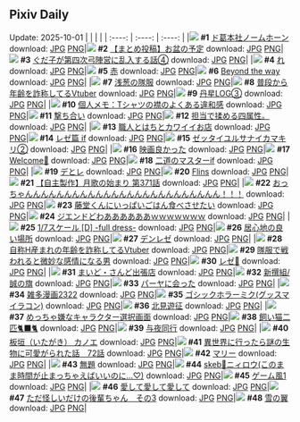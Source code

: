 ## Pixiv Daily
Update: 2025-10-01
|      |      |      |
| :----: | :----: | :----: |
|![](https://pixiv.microyu.workers.dev/c/240x480/img-master/img/2025/09/29/00/08/29/135656772_p0_master1200.jpg) **#1** [ド葛本社ノームホーン](https://www.pixiv.net/artworks/135656772) download: [JPG](https://pixiv.microyu.workers.dev/img-original/img/2025/09/29/00/08/29/135656772_p0.jpg) [PNG](https://pixiv.microyu.workers.dev/img-original/img/2025/09/29/00/08/29/135656772_p0.png)|![](https://pixiv.microyu.workers.dev/c/240x480/img-master/img/2025/09/30/12/01/20/135706959_p0_master1200.jpg) **#2** [【まとめ投稿】お盆の予定](https://www.pixiv.net/artworks/135706959) download: [JPG](https://pixiv.microyu.workers.dev/img-original/img/2025/09/30/12/01/20/135706959_p0.jpg) [PNG](https://pixiv.microyu.workers.dev/img-original/img/2025/09/30/12/01/20/135706959_p0.png)|![](https://pixiv.microyu.workers.dev/c/240x480/img-master/img/2025/09/30/16/32/07/135656461_p0_master1200.jpg) **#3** [ぐだ子が第四次弓陣営に乱入する話④](https://www.pixiv.net/artworks/135656461) download: [JPG](https://pixiv.microyu.workers.dev/img-original/img/2025/09/30/16/32/07/135656461_p0.jpg) [PNG](https://pixiv.microyu.workers.dev/img-original/img/2025/09/30/16/32/07/135656461_p0.png)|
|![](https://pixiv.microyu.workers.dev/c/240x480/img-master/img/2025/09/29/04/30/01/135662955_p0_master1200.jpg) **#4** [れ](https://www.pixiv.net/artworks/135662955) download: [JPG](https://pixiv.microyu.workers.dev/img-original/img/2025/09/29/04/30/01/135662955_p0.jpg) [PNG](https://pixiv.microyu.workers.dev/img-original/img/2025/09/29/04/30/01/135662955_p0.png)|![](https://pixiv.microyu.workers.dev/c/240x480/img-master/img/2025/09/29/12/39/18/135671194_p0_master1200.jpg) **#5** [赤](https://www.pixiv.net/artworks/135671194) download: [JPG](https://pixiv.microyu.workers.dev/img-original/img/2025/09/29/12/39/18/135671194_p0.jpg) [PNG](https://pixiv.microyu.workers.dev/img-original/img/2025/09/29/12/39/18/135671194_p0.png)|![](https://pixiv.microyu.workers.dev/c/240x480/img-master/img/2025/09/29/00/00/32/135656088_p0_master1200.jpg) **#6** [Beyond the way](https://www.pixiv.net/artworks/135656088) download: [JPG](https://pixiv.microyu.workers.dev/img-original/img/2025/09/29/00/00/32/135656088_p0.jpg) [PNG](https://pixiv.microyu.workers.dev/img-original/img/2025/09/29/00/00/32/135656088_p0.png)|
|![](https://pixiv.microyu.workers.dev/c/240x480/img-master/img/2025/09/30/00/00/10/135692925_p0_master1200.jpg) **#7** [浅葱の隊服](https://www.pixiv.net/artworks/135692925) download: [JPG](https://pixiv.microyu.workers.dev/img-original/img/2025/09/30/00/00/10/135692925_p0.jpg) [PNG](https://pixiv.microyu.workers.dev/img-original/img/2025/09/30/00/00/10/135692925_p0.png)|![](https://pixiv.microyu.workers.dev/c/240x480/img-master/img/2025/09/29/21/03/40/135684964_p0_master1200.jpg) **#8** [普段から年齢を詐称してるVtuber](https://www.pixiv.net/artworks/135684964) download: [JPG](https://pixiv.microyu.workers.dev/img-original/img/2025/09/29/21/03/40/135684964_p0.jpg) [PNG](https://pixiv.microyu.workers.dev/img-original/img/2025/09/29/21/03/40/135684964_p0.png)|![](https://pixiv.microyu.workers.dev/c/240x480/img-master/img/2025/09/30/05/04/26/135680728_p0_master1200.jpg) **#9** [丹星LOG③](https://www.pixiv.net/artworks/135680728) download: [JPG](https://pixiv.microyu.workers.dev/img-original/img/2025/09/30/05/04/26/135680728_p0.jpg) [PNG](https://pixiv.microyu.workers.dev/img-original/img/2025/09/30/05/04/26/135680728_p0.png)|
|![](https://pixiv.microyu.workers.dev/c/240x480/img-master/img/2025/09/30/06/00/11/135700938_p0_master1200.jpg) **#10** [個人メモ：Tシャツの襟のよくある違和感](https://www.pixiv.net/artworks/135700938) download: [JPG](https://pixiv.microyu.workers.dev/img-original/img/2025/09/30/06/00/11/135700938_p0.jpg) [PNG](https://pixiv.microyu.workers.dev/img-original/img/2025/09/30/06/00/11/135700938_p0.png)|![](https://pixiv.microyu.workers.dev/c/240x480/img-master/img/2025/09/29/20/29/21/135683379_p0_master1200.jpg) **#11** [撃ち合い](https://www.pixiv.net/artworks/135683379) download: [JPG](https://pixiv.microyu.workers.dev/img-original/img/2025/09/29/20/29/21/135683379_p0.jpg) [PNG](https://pixiv.microyu.workers.dev/img-original/img/2025/09/29/20/29/21/135683379_p0.png)|![](https://pixiv.microyu.workers.dev/c/240x480/img-master/img/2025/09/29/05/56/11/135664102_p0_master1200.jpg) **#12** [担当で揉める四属性。](https://www.pixiv.net/artworks/135664102) download: [JPG](https://pixiv.microyu.workers.dev/img-original/img/2025/09/29/05/56/11/135664102_p0.jpg) [PNG](https://pixiv.microyu.workers.dev/img-original/img/2025/09/29/05/56/11/135664102_p0.png)|
|![](https://pixiv.microyu.workers.dev/c/240x480/img-master/img/2025/09/30/12/14/36/135707277_p0_master1200.jpg) **#13** [職人とはちとカワイイお店](https://www.pixiv.net/artworks/135707277) download: [JPG](https://pixiv.microyu.workers.dev/img-original/img/2025/09/30/12/14/36/135707277_p0.jpg) [PNG](https://pixiv.microyu.workers.dev/img-original/img/2025/09/30/12/14/36/135707277_p0.png)|![](https://pixiv.microyu.workers.dev/c/240x480/img-master/img/2025/09/29/00/06/17/135656660_p0_master1200.jpg) **#14** [レゼ篇 if](https://www.pixiv.net/artworks/135656660) download: [JPG](https://pixiv.microyu.workers.dev/img-original/img/2025/09/29/00/06/17/135656660_p0.jpg) [PNG](https://pixiv.microyu.workers.dev/img-original/img/2025/09/29/00/06/17/135656660_p0.png)|![](https://pixiv.microyu.workers.dev/c/240x480/img-master/img/2025/09/29/12/03/26/135670488_p0_master1200.jpg) **#15** [ゼッタイユルサナイカマキリ②](https://www.pixiv.net/artworks/135670488) download: [JPG](https://pixiv.microyu.workers.dev/img-original/img/2025/09/29/12/03/26/135670488_p0.jpg) [PNG](https://pixiv.microyu.workers.dev/img-original/img/2025/09/29/12/03/26/135670488_p0.png)|
|![](https://pixiv.microyu.workers.dev/c/240x480/img-master/img/2025/10/01/10/59/12/135708945_p0_master1200.jpg) **#16** [映画良かった](https://www.pixiv.net/artworks/135708945) download: [JPG](https://pixiv.microyu.workers.dev/img-original/img/2025/10/01/10/59/12/135708945_p0.jpg) [PNG](https://pixiv.microyu.workers.dev/img-original/img/2025/10/01/10/59/12/135708945_p0.png)|![](https://pixiv.microyu.workers.dev/c/240x480/img-master/img/2025/09/30/00/03/57/135693457_p0_master1200.jpg) **#17** [Welcome🖤](https://www.pixiv.net/artworks/135693457) download: [JPG](https://pixiv.microyu.workers.dev/img-original/img/2025/09/30/00/03/57/135693457_p0.jpg) [PNG](https://pixiv.microyu.workers.dev/img-original/img/2025/09/30/00/03/57/135693457_p0.png)|![](https://pixiv.microyu.workers.dev/c/240x480/img-master/img/2025/09/29/18/46/46/135679537_p0_master1200.jpg) **#18** [二道のマスターif](https://www.pixiv.net/artworks/135679537) download: [JPG](https://pixiv.microyu.workers.dev/img-original/img/2025/09/29/18/46/46/135679537_p0.jpg) [PNG](https://pixiv.microyu.workers.dev/img-original/img/2025/09/29/18/46/46/135679537_p0.png)|
|![](https://pixiv.microyu.workers.dev/c/240x480/img-master/img/2025/09/30/04/56/15/135700134_p0_master1200.jpg) **#19** [デとレ](https://www.pixiv.net/artworks/135700134) download: [JPG](https://pixiv.microyu.workers.dev/img-original/img/2025/09/30/04/56/15/135700134_p0.jpg) [PNG](https://pixiv.microyu.workers.dev/img-original/img/2025/09/30/04/56/15/135700134_p0.png)|![](https://pixiv.microyu.workers.dev/c/240x480/img-master/img/2025/09/30/00/48/41/135695314_p0_master1200.jpg) **#20** [Flins](https://www.pixiv.net/artworks/135695314) download: [JPG](https://pixiv.microyu.workers.dev/img-original/img/2025/09/30/00/48/41/135695314_p0.jpg) [PNG](https://pixiv.microyu.workers.dev/img-original/img/2025/09/30/00/48/41/135695314_p0.png)|![](https://pixiv.microyu.workers.dev/c/240x480/img-master/img/2025/09/29/00/04/09/135656503_p0_master1200.jpg) **#21** [【自主製作】月歌の始まり 第371話](https://www.pixiv.net/artworks/135656503) download: [JPG](https://pixiv.microyu.workers.dev/img-original/img/2025/09/29/00/04/09/135656503_p0.jpg) [PNG](https://pixiv.microyu.workers.dev/img-original/img/2025/09/29/00/04/09/135656503_p0.png)|
|![](https://pixiv.microyu.workers.dev/c/240x480/img-master/img/2025/09/30/04/10/33/135699630_p0_master1200.jpg) **#22** [おっちゃんんんんんんんんんんんんんんんんんんんんんんんんん！！！](https://www.pixiv.net/artworks/135699630) download: [JPG](https://pixiv.microyu.workers.dev/img-original/img/2025/09/30/04/10/33/135699630_p0.jpg) [PNG](https://pixiv.microyu.workers.dev/img-original/img/2025/09/30/04/10/33/135699630_p0.png)|![](https://pixiv.microyu.workers.dev/c/240x480/img-master/img/2025/09/30/07/55/12/135702840_p0_master1200.jpg) **#23** [藤堂くんにいっぱいごはん食べさせたい](https://www.pixiv.net/artworks/135702840) download: [JPG](https://pixiv.microyu.workers.dev/img-original/img/2025/09/30/07/55/12/135702840_p0.jpg) [PNG](https://pixiv.microyu.workers.dev/img-original/img/2025/09/30/07/55/12/135702840_p0.png)|![](https://pixiv.microyu.workers.dev/c/240x480/img-master/img/2025/09/29/02/24/25/135660955_p0_master1200.jpg) **#24** [ジエンドどわああああああｗｗｗｗｗｗｗ](https://www.pixiv.net/artworks/135660955) download: [JPG](https://pixiv.microyu.workers.dev/img-original/img/2025/09/29/02/24/25/135660955_p0.jpg) [PNG](https://pixiv.microyu.workers.dev/img-original/img/2025/09/29/02/24/25/135660955_p0.png)|
|![](https://pixiv.microyu.workers.dev/c/240x480/img-master/img/2025/09/30/00/30/19/135694647_p0_master1200.jpg) **#25** [1/7スケール [D] -full dress-](https://www.pixiv.net/artworks/135694647) download: [JPG](https://pixiv.microyu.workers.dev/img-original/img/2025/09/30/00/30/19/135694647_p0.jpg) [PNG](https://pixiv.microyu.workers.dev/img-original/img/2025/09/30/00/30/19/135694647_p0.png)|![](https://pixiv.microyu.workers.dev/c/240x480/img-master/img/2025/09/30/20/48/23/135716377_p0_master1200.jpg) **#26** [居心地の良い場所](https://www.pixiv.net/artworks/135716377) download: [JPG](https://pixiv.microyu.workers.dev/img-original/img/2025/09/30/20/48/23/135716377_p0.jpg) [PNG](https://pixiv.microyu.workers.dev/img-original/img/2025/09/30/20/48/23/135716377_p0.png)|![](https://pixiv.microyu.workers.dev/c/240x480/img-master/img/2025/09/29/10/33/45/135668716_p0_master1200.jpg) **#27** [デンレゼ](https://www.pixiv.net/artworks/135668716) download: [JPG](https://pixiv.microyu.workers.dev/img-original/img/2025/09/29/10/33/45/135668716_p0.jpg) [PNG](https://pixiv.microyu.workers.dev/img-original/img/2025/09/29/10/33/45/135668716_p0.png)|
|![](https://pixiv.microyu.workers.dev/c/240x480/img-master/img/2025/09/30/21/32/06/135722710_p0_master1200.jpg) **#28** [自称H産まれの年齢を詐称してるVtuber](https://www.pixiv.net/artworks/135722710) download: [JPG](https://pixiv.microyu.workers.dev/img-original/img/2025/09/30/21/32/06/135722710_p0.jpg) [PNG](https://pixiv.microyu.workers.dev/img-original/img/2025/09/30/21/32/06/135722710_p0.png)|![](https://pixiv.microyu.workers.dev/c/240x480/img-master/img/2025/09/30/00/00/03/135692881_p0_master1200.jpg) **#29** [隊服で戦われると微妙な感情になる男](https://www.pixiv.net/artworks/135692881) download: [JPG](https://pixiv.microyu.workers.dev/img-original/img/2025/09/30/00/00/03/135692881_p0.jpg) [PNG](https://pixiv.microyu.workers.dev/img-original/img/2025/09/30/00/00/03/135692881_p0.png)|![](https://pixiv.microyu.workers.dev/c/240x480/img-master/img/2025/09/29/18/05/06/135678320_p0_master1200.jpg) **#30** [レゼ💍](https://www.pixiv.net/artworks/135678320) download: [JPG](https://pixiv.microyu.workers.dev/img-original/img/2025/09/29/18/05/06/135678320_p0.jpg) [PNG](https://pixiv.microyu.workers.dev/img-original/img/2025/09/29/18/05/06/135678320_p0.png)|
|![](https://pixiv.microyu.workers.dev/c/240x480/img-master/img/2025/09/30/19/23/38/135717261_p0_master1200.jpg) **#31** [まいど・さんど出張店](https://www.pixiv.net/artworks/135717261) download: [JPG](https://pixiv.microyu.workers.dev/img-original/img/2025/09/30/19/23/38/135717261_p0.jpg) [PNG](https://pixiv.microyu.workers.dev/img-original/img/2025/09/30/19/23/38/135717261_p0.png)|![](https://pixiv.microyu.workers.dev/c/240x480/img-master/img/2025/09/30/18/32/08/135715526_p0_master1200.jpg) **#32** [新撰組/誠の旗](https://www.pixiv.net/artworks/135715526) download: [JPG](https://pixiv.microyu.workers.dev/img-original/img/2025/09/30/18/32/08/135715526_p0.jpg) [PNG](https://pixiv.microyu.workers.dev/img-original/img/2025/09/30/18/32/08/135715526_p0.png)|![](https://pixiv.microyu.workers.dev/c/240x480/img-master/img/2025/09/29/19/26/29/135680967_p0_master1200.jpg) **#33** [パーヤに会った](https://www.pixiv.net/artworks/135680967) download: [JPG](https://pixiv.microyu.workers.dev/img-original/img/2025/09/29/19/26/29/135680967_p0.jpg) [PNG](https://pixiv.microyu.workers.dev/img-original/img/2025/09/29/19/26/29/135680967_p0.png)|
|![](https://pixiv.microyu.workers.dev/c/240x480/img-master/img/2025/09/29/12/00/10/135670262_p0_master1200.jpg) **#34** [雑多漫画2322](https://www.pixiv.net/artworks/135670262) download: [JPG](https://pixiv.microyu.workers.dev/img-original/img/2025/09/29/12/00/10/135670262_p0.jpg) [PNG](https://pixiv.microyu.workers.dev/img-original/img/2025/09/29/12/00/10/135670262_p0.png)|![](https://pixiv.microyu.workers.dev/c/240x480/img-master/img/2025/09/30/20/27/14/135719800_p0_master1200.jpg) **#35** [ゴシックホラーミク(グッスマイラコン)](https://www.pixiv.net/artworks/135719800) download: [JPG](https://pixiv.microyu.workers.dev/img-original/img/2025/09/30/20/27/14/135719800_p0.jpg) [PNG](https://pixiv.microyu.workers.dev/img-original/img/2025/09/30/20/27/14/135719800_p0.png)|![](https://pixiv.microyu.workers.dev/c/240x480/img-master/img/2025/09/30/19/56/17/135718402_p0_master1200.jpg) **#36** [北見遊征](https://www.pixiv.net/artworks/135718402) download: [JPG](https://pixiv.microyu.workers.dev/img-original/img/2025/09/30/19/56/17/135718402_p0.jpg) [PNG](https://pixiv.microyu.workers.dev/img-original/img/2025/09/30/19/56/17/135718402_p0.png)|
|![](https://pixiv.microyu.workers.dev/c/240x480/img-master/img/2025/09/29/01/27/23/135659628_p0_master1200.jpg) **#37** [めっちゃ嫌なキャラクター選択画面](https://www.pixiv.net/artworks/135659628) download: [JPG](https://pixiv.microyu.workers.dev/img-original/img/2025/09/29/01/27/23/135659628_p0.jpg) [PNG](https://pixiv.microyu.workers.dev/img-original/img/2025/09/29/01/27/23/135659628_p0.png)|![](https://pixiv.microyu.workers.dev/c/240x480/img-master/img/2025/09/29/00/00/25/135656056_p0_master1200.jpg) **#38** [飼い猫二匹🐈‍⬛🐈](https://www.pixiv.net/artworks/135656056) download: [JPG](https://pixiv.microyu.workers.dev/img-original/img/2025/09/29/00/00/25/135656056_p0.jpg) [PNG](https://pixiv.microyu.workers.dev/img-original/img/2025/09/29/00/00/25/135656056_p0.png)|![](https://pixiv.microyu.workers.dev/c/240x480/img-master/img/2025/09/29/02/05/34/135660575_p0_master1200.jpg) **#39** [与夜同行](https://www.pixiv.net/artworks/135660575) download: [JPG](https://pixiv.microyu.workers.dev/img-original/img/2025/09/29/02/05/34/135660575_p0.jpg) [PNG](https://pixiv.microyu.workers.dev/img-original/img/2025/09/29/02/05/34/135660575_p0.png)|
|![](https://pixiv.microyu.workers.dev/c/240x480/img-master/img/2025/09/29/21/30/05/135686071_p0_master1200.jpg) **#40** [板垣（いたがき） カノエ](https://www.pixiv.net/artworks/135686071) download: [JPG](https://pixiv.microyu.workers.dev/img-original/img/2025/09/29/21/30/05/135686071_p0.jpg) [PNG](https://pixiv.microyu.workers.dev/img-original/img/2025/09/29/21/30/05/135686071_p0.png)|![](https://pixiv.microyu.workers.dev/c/240x480/img-master/img/2025/09/30/00/02/44/135693355_p0_master1200.jpg) **#41** [異世界に行ったら謎の生物に可愛がられた話　72話](https://www.pixiv.net/artworks/135693355) download: [JPG](https://pixiv.microyu.workers.dev/img-original/img/2025/09/30/00/02/44/135693355_p0.jpg) [PNG](https://pixiv.microyu.workers.dev/img-original/img/2025/09/30/00/02/44/135693355_p0.png)|![](https://pixiv.microyu.workers.dev/c/240x480/img-master/img/2025/09/29/13/10/46/135671841_p0_master1200.jpg) **#42** [マリー](https://www.pixiv.net/artworks/135671841) download: [JPG](https://pixiv.microyu.workers.dev/img-original/img/2025/09/29/13/10/46/135671841_p0.jpg) [PNG](https://pixiv.microyu.workers.dev/img-original/img/2025/09/29/13/10/46/135671841_p0.png)|
|![](https://pixiv.microyu.workers.dev/c/240x480/img-master/img/2025/09/29/00/00/15/135655997_p0_master1200.jpg) **#43** [無題](https://www.pixiv.net/artworks/135655997) download: [JPG](https://pixiv.microyu.workers.dev/img-original/img/2025/09/29/00/00/15/135655997_p0.jpg) [PNG](https://pixiv.microyu.workers.dev/img-original/img/2025/09/29/00/00/15/135655997_p0.png)|![](https://pixiv.microyu.workers.dev/c/240x480/img-master/img/2025/09/29/00/00/09/135655953_p0_master1200.jpg) **#44** [skeb🩵ニィロウ(このまま時間が止まっちゃえばいいのに…♡)](https://www.pixiv.net/artworks/135655953) download: [JPG](https://pixiv.microyu.workers.dev/img-original/img/2025/09/29/00/00/09/135655953_p0.jpg) [PNG](https://pixiv.microyu.workers.dev/img-original/img/2025/09/29/00/00/09/135655953_p0.png)|![](https://pixiv.microyu.workers.dev/c/240x480/img-master/img/2025/09/29/18/24/58/135678886_p0_master1200.jpg) **#45** [ゲーム風1](https://www.pixiv.net/artworks/135678886) download: [JPG](https://pixiv.microyu.workers.dev/img-original/img/2025/09/29/18/24/58/135678886_p0.jpg) [PNG](https://pixiv.microyu.workers.dev/img-original/img/2025/09/29/18/24/58/135678886_p0.png)|
|![](https://pixiv.microyu.workers.dev/c/240x480/img-master/img/2025/09/29/04/23/42/135662855_p0_master1200.jpg) **#46** [愛して愛して愛して](https://www.pixiv.net/artworks/135662855) download: [JPG](https://pixiv.microyu.workers.dev/img-original/img/2025/09/29/04/23/42/135662855_p0.jpg) [PNG](https://pixiv.microyu.workers.dev/img-original/img/2025/09/29/04/23/42/135662855_p0.png)|![](https://pixiv.microyu.workers.dev/c/240x480/img-master/img/2025/09/30/03/52/38/135699387_p0_master1200.jpg) **#47** [ただ怪しいだけの後輩ちゃん　その3](https://www.pixiv.net/artworks/135699387) download: [JPG](https://pixiv.microyu.workers.dev/img-original/img/2025/09/30/03/52/38/135699387_p0.jpg) [PNG](https://pixiv.microyu.workers.dev/img-original/img/2025/09/30/03/52/38/135699387_p0.png)|![](https://pixiv.microyu.workers.dev/c/240x480/img-master/img/2025/09/29/13/33/45/135670976_p0_master1200.jpg) **#48** [雪の翼](https://www.pixiv.net/artworks/135670976) download: [JPG](https://pixiv.microyu.workers.dev/img-original/img/2025/09/29/13/33/45/135670976_p0.jpg) [PNG](https://pixiv.microyu.workers.dev/img-original/img/2025/09/29/13/33/45/135670976_p0.png)|
